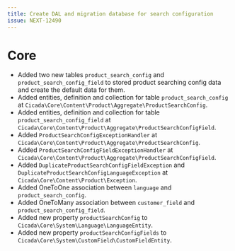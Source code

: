 ```yaml
---
title: Create DAL and migration database for search configuration
issue: NEXT-12490
---
```

# Core
* Added two new tables `product_search_config` and `product_search_config_field` to stored product searching config data and create the default data for them.
* Added entities, definition and collection for table `product_search_config` at `Cicada\Core\Content\Product\Aggregate\ProductSearchConfig`.
* Added entities, definition and collection for table `product_search_config_field` at `Cicada\Core\Content\Product\Aggregate\ProductSearchConfigField`.
* Added `ProductSearchConfigExceptionHandler` at `Cicada\Core\Content\Product\Aggregate\ProductSearchConfig`.
* Added `ProductSearchConfigFieldExceptionHandler` at `Cicada\Core\Content\Product\Aggregate\ProductSearchConfigField`.
* Added `DuplicateProductSearchConfigFieldException` and `DuplicateProductSearchConfigLanguageException` at `Cicada\Core\Content\Product\Exception`.
* Added OneToOne association between `language` and `product_search_config`.
* Added OneToMany association between `customer_field` and `product_search_config_field`.
* Added new property `productSearchConfig` to `Cicada\Core\System\Language\LanguageEntity`.
* Added new property `productSearchConfigFields` to `Cicada\Core\System\CustomField\CustomFieldEntity`.
